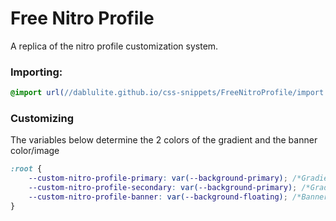 # Free Nitro Profile
A replica of the nitro profile customization system.

### Importing:
```css
@import url(//dablulite.github.io/css-snippets/FreeNitroProfile/import.css);
```

### Customizing
The variables below determine the 2 colors of the gradient and the banner color/image
```css
:root {
    --custom-nitro-profile-primary: var(--background-primary); /*Gradient top color*/
    --custom-nitro-profile-secondary: var(--background-primary); /*Gradient bottom color*/
    --custom-nitro-profile-banner: var(--background-floating); /*Banner image/color*/
}
```

